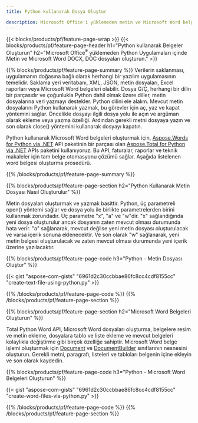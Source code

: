 ```yaml
---
title: Python kullanarak Dosya Oluştur 

description: Microsoft Office'i yüklemeden metin ve Microsoft Word belgeleri oluşturun 
---
```


{{< blocks/products/pf/feature-page-wrap >}}
{{< blocks/products/pf/feature-page-header h1="Python kullanarak Belgeler Oluşturun" h2="Microsoft Office<sup>&reg;</sup> yüklemeden Python Uygulamaları içinde Metin ve Microsoft Word DOCX, DOC dosyaları oluşturun." >}}

{{% blocks/products/pf/feature-page-summary %}}
Verilerin saklanması, uygulamanın doğasına bağlı olarak herhangi bir yazılım uygulamasının temelidir. Saklama yeri veritabanı, XML, JSON, metin dosyaları, Excel raporları veya Microsoft Word belgeleri olabilir. Dosya G/Ç, herhangi bir dilin bir parçasıdır ve çoğunlukla Python dahil olmak üzere diller, metin dosyalarına veri yazmayı destekler. Python dilini ele alalım. Mevcut metin dosyalarını Python kullanarak yazmak, bu görevler için aç, yaz ve kapat yöntemini sağlar. Öncelikle dosyayı ilgili dosya yolu ile açın ve argüman olarak ekleme veya yazma özelliği. Ardından gerekli metni dosyaya yazın ve son olarak close() yöntemini kullanarak dosyayı kapatın. 

Python kullanarak Microsoft Word belgeleri oluşturmak için, [Aspose.Words for Python via .NET](https://products.aspose.com/words/python-net/) API paketinin bir parçası olan [Aspose.Total for Python via .NET](https://products.aspose.com/total/python-net/) APIs paketini kullanıyoruz. Bu API, faturalar, raporlar ve teknik makaleler için tam belge otomasyonu çözümü sağlar. Aşağıda listelenen word belgesi oluşturma prosedürü.

{{% /blocks/products/pf/feature-page-summary  %}}

{{% blocks/products/pf/feature-page-section  h2="Python Kullanarak Metin Dosyası Nasıl Oluşturulur" %}}

Metin dosyaları oluşturmak ve yazmak basittir. Python, üç parametreli open() yöntemi sağlar ve dosya yolu ile birlikte parametrelerden birini kullanmak zorundadır. Üç parametre "x", "a" ve "w"dir. "x" sağlandığında yeni dosya oluşturulur ancak dosyanın zaten mevcut olması durumunda hata verir. "a" sağlanarak, mevcut değilse yeni metin dosyası oluşturulacak ve varsa içerik sonuna eklenecektir. Ve son olarak "w" sağlanarak, yeni metin belgesi oluşturulacak ve zaten mevcut olması durumunda yeni içerik üzerine yazılacaktır.

{{% blocks/products/pf/feature-page-code h3="Python - Metin Dosyası Oluştur" %}}

{{< gist "aspose-com-gists" "6961d2c30ccbbae86fc8cc4cdf8155cc" "create-text-file-using-python.py" >}}

{{% /blocks/products/pf/feature-page-code  %}}
{{% /blocks/products/pf/feature-page-section %}}

{{% blocks/products/pf/feature-page-section  h2="Microsoft Word Belgeleri Oluşturun" %}}

Total Python Word API, Microsoft Word dosyaları oluşturma, belgelere resim ve metin ekleme, dosyalara tablo ve liste ekleme ve mevcut belgeleri kolaylıkla değiştirme gibi birçok özelliğe sahiptir. Microsoft Word belge işlemi oluşturmak için [Document](https://reference.aspose.com/words/python-net/aspose.words/document/) ve [DocumentBuilder](https://reference.aspose.com/words/python-net/aspose.words/documentbuilder/) sınıflarının nesnesini oluşturun. Gerekli metni, paragrafı, listeleri ve tabloları belgenin içine ekleyin ve son olarak kaydedin.

{{% blocks/products/pf/feature-page-code h3="Python - Microsoft Word Belgeleri Oluşturun" %}}

{{< gist "aspose-com-gists" "6961d2c30ccbbae86fc8cc4cdf8155cc" "create-word-files-via-python.py" >}}

{{% /blocks/products/pf/feature-page-code  %}}
{{% /blocks/products/pf/feature-page-section %}}